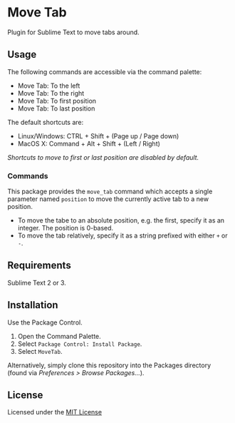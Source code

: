 # Move Tab

Plugin for Sublime Text to move tabs around.

## Usage

The following commands are accessible via the command palette:

- Move Tab: To the left
- Move Tab: To the right
- Move Tab: To first position
- Move Tab: To last position

The default shortcuts are:

- Linux/Windows: CTRL + Shift + (Page up / Page down)
- MacOS X: Command + Alt + Shift + (Left / Right)

*Shortcuts to move to first or last position are disabled by default.*

### Commands

This package provides the `move_tab` command
which accepts a single parameter named `position`
to move the currently active tab to a new position.

- To move the tabe to an absolute position, e.g. the first,
  specify it as an integer.
  The position is 0-based.
- To move the tab relatively,
  specify it as a string
  prefixed with either `+` or `-`.

## Requirements

Sublime Text 2 or 3.

## Installation

Use the Package Control.

1. Open the Command Palette.
2. Select `Package Control: Install Package`.
3. Select `MoveTab`.

Alternatively, simply clone this repository into the Packages directory
(found via *Preferences > Browse Packages...*).

## License

Licensed under the [MIT License](http://www.opensource.org/licenses/mit-license.php)
